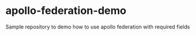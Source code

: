 # apollo-federation-demo
Sample repository to demo how to use apollo federation with required fields
